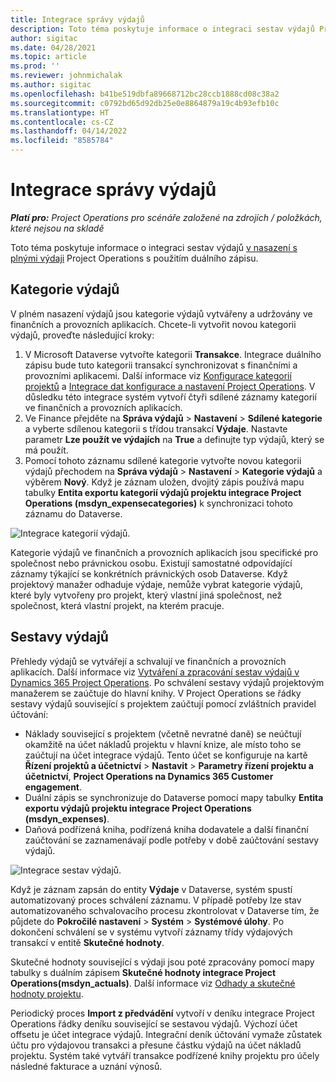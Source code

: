 ```yaml
---
title: Integrace správy výdajů
description: Toto téma poskytuje informace o integraci sestav výdajů Project Operations s použitím duálního zápisu.
author: sigitac
ms.date: 04/28/2021
ms.topic: article
ms.prod: ''
ms.reviewer: johnmichalak
ms.author: sigitac
ms.openlocfilehash: b41be519dbfa89668712bc28ccb1888cd08c38a2
ms.sourcegitcommit: c0792bd65d92db25e0e8864879a19c4b93efb10c
ms.translationtype: HT
ms.contentlocale: cs-CZ
ms.lasthandoff: 04/14/2022
ms.locfileid: "8585784"
---
```

# <a name="expense-management-integration"></a>Integrace správy výdajů

_**Platí pro:** Project Operations pro scénáře založené na zdrojích / položkách, které nejsou na skladě_

Toto téma poskytuje informace o integraci sestav výdajů [v nasazení s plnými výdaji](../expense/expense-overview.md) Project Operations s použitím duálního zápisu.

## <a name="expense-categories"></a>Kategorie výdajů

V plném nasazení výdajů jsou kategorie výdajů vytvářeny a udržovány ve finančních a provozních aplikacích. Chcete-li vytvořit novou kategorii výdajů, proveďte následující kroky:

1. V Microsoft Dataverse vytvořte kategorii **Transakce**. Integrace duálního zápisu bude tuto kategorii transakcí synchronizovat s finančními a provozními aplikacemi. Další informace viz [Konfigurace kategorií projektů](/dynamics365/project-operations/project-accounting/configure-project-categories) a [Integrace dat konfigurace a nastavení Project Operations](resource-dual-write-setup-integration.md). V důsledku této integrace systém vytvoří čtyři sdílené záznamy kategorií ve finančních a provozních aplikacích.
2. Ve Finance přejděte na **Správa výdajů** > **Nastavení** > **Sdílené kategorie** a vyberte sdílenou kategorii s třídou transakcí **Výdaje**. Nastavte parametr **Lze použít ve výdajích** na **True** a definujte typ výdajů, který se má použít.
3. Pomocí tohoto záznamu sdílené kategorie vytvořte novou kategorii výdajů přechodem na **Správa výdajů** > **Nastavení** > **Kategorie výdajů** a výběrem **Nový**. Když je záznam uložen, dvojitý zápis používá mapu tabulky **Entita exportu kategorií výdajů projektu integrace Project Operations (msdyn\_expensecategories)** k synchronizaci tohoto záznamu do Dataverse.

  ![Integrace kategorií výdajů.](./media/DW6ExpenseCategories.png)

Kategorie výdajů ve finančních a provozních aplikacích jsou specifické pro společnost nebo právnickou osobu. Existují samostatné odpovídající záznamy týkající se konkrétních právnických osob Dataverse. Když projektový manažer odhaduje výdaje, nemůže vybrat kategorie výdajů, které byly vytvořeny pro projekt, který vlastní jiná společnost, než společnost, která vlastní projekt, na kterém pracuje. 

## <a name="expense-reports"></a>Sestavy výdajů

Přehledy výdajů se vytvářejí a schvalují ve finančních a provozních aplikacích. Další informace viz [Vytváření a zpracování sestav výdajů v Dynamics 365 Project Operations](/learn/modules/create-process-expense-reports/). Po schválení sestavy výdajů projektovým manažerem se zaúčtuje do hlavní knihy. V Project Operations se řádky sestavy výdajů související s projektem zaúčtují pomocí zvláštních pravidel účtování:

  - Náklady související s projektem (včetně nevratné daně) se neúčtují okamžitě na účet nákladů projektu v hlavní knize, ale místo toho se zaúčtují na účet integrace výdajů. Tento účet se konfiguruje na kartě **Řízení projektů a účetnictví** > **Nastavit** > **Parametry řízení projektu a účetnictví**, **Project Operations na Dynamics 365 Customer engagement**.
  - Duální zápis se synchronizuje do Dataverse pomocí mapy tabulky **Entita exportu výdajů projektu integrace Project Operations (msdyn\_expenses)**.
  - Daňová podřízená kniha, podřízená kniha dodavatele a další finanční zaúčtování se zaznamenávají podle potřeby v době zaúčtování sestavy výdajů.

  ![Integrace sestav výdajů.](./media/DW6ExpenseReports.png)

Když je záznam zapsán do entity **Výdaje** v Dataverse, systém spustí automatizovaný proces schválení záznamu. V případě potřeby lze stav automatizovaného schvalovacího procesu zkontrolovat v Dataverse tím, že půjdete do **Pokročilé nastavení** > **Systém** > **Systémové úlohy**. Po dokončení schválení se v systému vytvoří záznamy třídy výdajových transakcí v entitě **Skutečné hodnoty**.

Skutečné hodnoty související s výdaji jsou poté zpracovány pomocí mapy tabulky s duálním zápisem **Skutečné hodnoty integrace Project Operations(msdyn\_actuals)**. Další informace viz [Odhady a skutečné hodnoty projektu](resource-dual-write-estimates-actuals.md).

Periodický proces **Import z předvádění** vytvoří v deníku integrace Project Operations řádky deníku související se sestavou výdajů. Výchozí účet offsetu je účet integrace výdajů. Integrační deník účtování vymaže zůstatek účtu pro výdajovou transakci a přesune částku výdajů na účet nákladů projektu. Systém také vytváří transakce podřízené knihy projektu pro účely následné fakturace a uznání výnosů.
